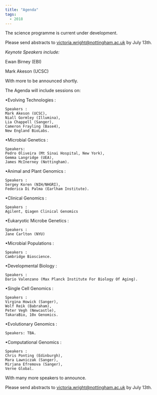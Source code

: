 ```yaml
---
title: "Agenda"
tags:
  - 2018
---
```


The science programme is current under development.

Please send abstracts to <a href="mailto:victoria.wright@nottingham.ac.uk">victoria.wright@nottingham.ac.uk</a> by July 13th.

*Keynote Speakers include:*

Ewan Birney (EBI)

Mark Akeson (UCSC)

With more to be announced shortly.


The Agenda will include sessions on:

•Evolving Technologies :
 
    Speakers : 
    Mark Akeson (UCSC), 
    Niall Gormley (Illumina), 
    Lia Chappell (Sanger), 
    Cameron Frayling (Base4), 
    New England BioLabs.
    
    
•Microbial Genetics :
 
    Speakers: 
    Pedro Oliveira (Mt Sinai Hospital, New York), 
    Gemma Langridge (UEA), 
    James McInerney (Nottingham).
    
•Animal and Plant Genomics : 
    
    Speakers : 
    Sergey Koren (NIH/NHGRI), 
    Federica Di Palma (Earlham Institute).

•Clinical Genomics : 
    
    Speakers : 
    Agilent, Qiagen Clinical Genomics
   
•Eukaryotic Microbe Genetics : 
    
    Speakers : 
    Jane Carlton (NYU)
    
•Microbial Populations :
 
    Speakers : 
    Cambridge Bioscience.

•Developmental Biology : 

    Speakers : 
    Dario Valenzano (Max Planck Institute For Biology Of Aging).
    
    
•Single Cell Genomics : 

    Speakers : 
    Virgina Howick (Sanger), 
    Wolf Reik (Babraham), 
    Peter Vegh (Newcastle), 
    TakaraBio, 10x Genomics.
    
•Evolutionary Genomics : 

    Speakers: TBA.
    
•Computational Genomics : 

    Speakers :
    Chris Ponting (Edinburgh),
    Mara Lawniczak (Sanger),
    Mirjana Efremova (Sanger), 
    Verne Global.
    
With many more speakers to announce.






Please send abstracts to <a href="mailto:victoria.wright@nottingham.ac.uk">victoria.wright@nottingham.ac.uk</a> by July 13th.

